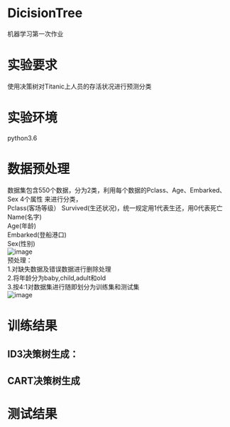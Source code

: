 # DicisionTree
机器学习第一次作业
# 实验要求
使用决策树对Titanic上人员的存活状况进行预测分类
# 实验环境
python3.6
# 数据预处理
数据集包含550个数据，分为2类，利用每个数据的Pclass、Age、Embarked、Sex 4个属性 来进行分类，  
Pclass(客场等级）
Survived(生还状况)，统一规定用1代表生还，用0代表死亡  
Name(名字)    
Age(年龄)   
Embarked(登船港口)  
Sex(性别)  
 ![image](https://github.com/lzrrr33/DicisionTree/tree/master/image/dataset.png)  
预处理：  
1.对缺失数据及错误数据进行删除处理  
2.将年龄分为baby,child,adult和old  
3.按4:1对数据集进行随即划分为训练集和测试集  
 ![image](https://github.com/lzrrr33/DicisionTree/tree/master/image/newdataset.png)  
# 训练结果
## ID3决策树生成：
## CART决策树生成

# 测试结果

